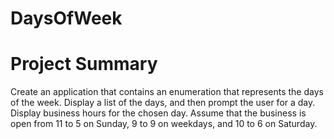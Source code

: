 # DaysOfWeek
# Project Summary
Create an application that contains an enumeration that represents the days of the week.  Display a list of the days, and then prompt the user for a day. Display business hours for the chosen day. Assume that the business is open from 11 to 5 on Sunday, 9 to 9 on weekdays, and 10 to 6 on Saturday.
